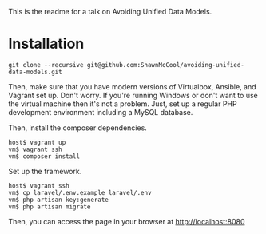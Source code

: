 This is the readme for a talk on Avoiding Unified Data Models. 

# Installation

```
git clone --recursive git@github.com:ShawnMcCool/avoiding-unified-data-models.git
```

Then, make sure that you have modern versions of Virtualbox, Ansible, and Vagrant set up. Don't worry. If you're running Windows or don't want to use the virtual machine then it's not a problem. Just, set up a regular PHP development environment including a MySQL database.

Then, install the composer dependencies.

```
host$ vagrant up
vm$ vagrant ssh
vm$ composer install
```

Set up the framework.

```
host$ vagrant ssh
vm$ cp laravel/.env.example laravel/.env
vm$ php artisan key:generate
vm$ php artisan migrate
```

Then, you can access the page in your browser at [http://localhost:8080](http://localhost:8080)